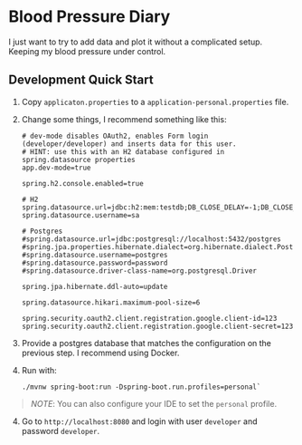 # Blood Pressure Diary

I just want to try to add data and plot it without a complicated setup. Keeping my blood pressure under control.

## Development Quick Start

1. Copy `applicaton.properties` to a `application-personal.properties` file.
2. Change some things, I recommend something like this:
   ```
   # dev-mode disables OAuth2, enables Form login (developer/developer) and inserts data for this user.
   # HINT: use this with an H2 database configured in spring.datasource properties
   app.dev-mode=true
   
   spring.h2.console.enabled=true
   
   # H2
   spring.datasource.url=jdbc:h2:mem:testdb;DB_CLOSE_DELAY=-1;DB_CLOSE_ON_EXIT=FALSE
   spring.datasource.username=sa
   
   # Postgres
   #spring.datasource.url=jdbc:postgresql://localhost:5432/postgres
   #spring.jpa.properties.hibernate.dialect=org.hibernate.dialect.PostgreSQLDialect
   #spring.datasource.username=postgres
   #spring.datasource.password=password
   #spring.datasource.driver-class-name=org.postgresql.Driver
   
   spring.jpa.hibernate.ddl-auto=update
   
   spring.datasource.hikari.maximum-pool-size=6
   
   spring.security.oauth2.client.registration.google.client-id=123
   spring.security.oauth2.client.registration.google.client-secret=123
   ```
3. Provide a postgres database that matches the configuration on the previous step. I recommend using Docker.

4. Run with: 
   ```
   ./mvnw spring-boot:run -Dspring-boot.run.profiles=personal`
   ```

> _NOTE_: You can also configure your IDE to set the `personal` profile.   

4. Go to `http://localhost:8080` and login with user `developer` and password `developer`.
